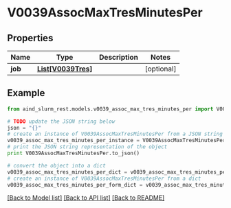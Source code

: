 # V0039AssocMaxTresMinutesPer


## Properties

Name | Type | Description | Notes
------------ | ------------- | ------------- | -------------
**job** | [**List[V0039Tres]**](V0039Tres.md) |  | [optional] 

## Example

```python
from aind_slurm_rest.models.v0039_assoc_max_tres_minutes_per import V0039AssocMaxTresMinutesPer

# TODO update the JSON string below
json = "{}"
# create an instance of V0039AssocMaxTresMinutesPer from a JSON string
v0039_assoc_max_tres_minutes_per_instance = V0039AssocMaxTresMinutesPer.from_json(json)
# print the JSON string representation of the object
print V0039AssocMaxTresMinutesPer.to_json()

# convert the object into a dict
v0039_assoc_max_tres_minutes_per_dict = v0039_assoc_max_tres_minutes_per_instance.to_dict()
# create an instance of V0039AssocMaxTresMinutesPer from a dict
v0039_assoc_max_tres_minutes_per_form_dict = v0039_assoc_max_tres_minutes_per.from_dict(v0039_assoc_max_tres_minutes_per_dict)
```
[[Back to Model list]](../README.md#documentation-for-models) [[Back to API list]](../README.md#documentation-for-api-endpoints) [[Back to README]](../README.md)


